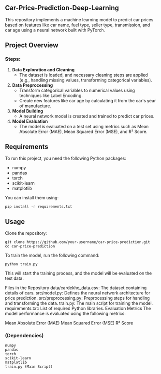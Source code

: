 ## Car-Price-Prediction-Deep-Learning


This repository implements a machine learning model to predict car prices based on features like car name, fuel type, seller type, transmission, and car age using a neural network built with PyTorch.

## Project Overview

### Steps:
1. **Data Exploration and Cleaning**
   - The dataset is loaded, and necessary cleaning steps are applied (e.g., handling missing values, transforming categorical variables).
2. **Data Preprocessing**
   - Transform categorical variables to numerical values using techniques like Label Encoding.
   - Create new features like car age by calculating it from the car's year of manufacture.
3. **Model Building**
   - A neural network model is created and trained to predict car prices.
4. **Model Evaluation**
   - The model is evaluated on a test set using metrics such as Mean Absolute Error (MAE), Mean Squared Error (MSE), and R² Score.

## Requirements

To run this project, you need the following Python packages:

- numpy
- pandas
- torch
- scikit-learn
- matplotlib

You can install them using:

```
pip install -r requirements.txt
```
## Usage
Clone the repository:

```
git clone https://github.com/your-username/car-price-prediction.git
cd car-price-prediction
```
To train the model, run the following command:

```
python train.py
```
This will start the training process, and the model will be evaluated on the test data.

Files in the Repository
data/cardekho_data.csv: The dataset containing details of cars.
src/model.py: Defines the neural network architecture for price prediction.
src/preprocessing.py: Preprocessing steps for handling and transforming the data.
train.py: The main script for training the model.
requirements.txt: List of required Python libraries.
Evaluation Metrics
The model performance is evaluated using the following metrics:

Mean Absolute Error (MAE)
Mean Squared Error (MSE)
R² Score

### (Dependencies)
```
numpy
pandas
torch
scikit-learn
matplotlib
train.py (Main Script)
```
